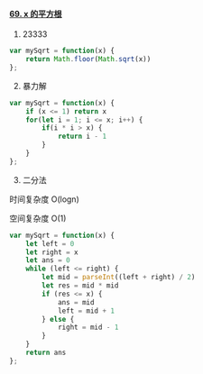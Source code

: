 #### [69. x 的平方根](https://leetcode-cn.com/problems/sqrtx/)

1. 23333

```js
var mySqrt = function(x) {
    return Math.floor(Math.sqrt(x))
};
```



2. 暴力解

```js
var mySqrt = function(x) {
    if (x <= 1) return x
    for(let i = 1; i <= x; i++) {
        if(i * i > x) {
            return i - 1
        }
    }
};
```

3. 二分法

时间复杂度 O(logn)

空间复杂度 O(1)

```js
var mySqrt = function(x) {
    let left = 0
    let right = x
    let ans = 0
    while (left <= right) {
        let mid = parseInt((left + right) / 2)
        let res = mid * mid
        if (res <= x) {
            ans = mid
            left = mid + 1
        } else {
            right = mid - 1
        }
    }
    return ans
};
```

